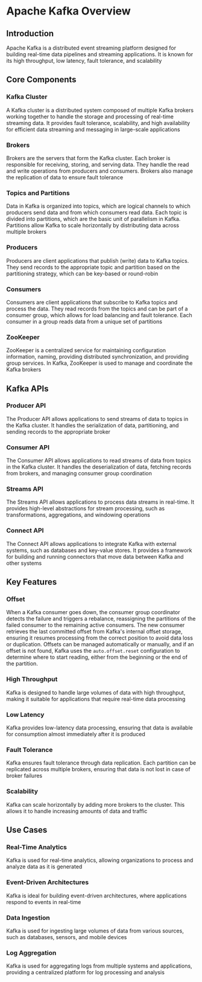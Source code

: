 # Apache Kafka Overview

## Introduction
Apache Kafka is a distributed event streaming platform designed for building real-time data pipelines and streaming applications. It is known for its high throughput, low latency, fault tolerance, and scalability

## Core Components

### Kafka Cluster
A Kafka cluster is a distributed system composed of multiple Kafka brokers working together to handle the storage and processing of real-time streaming data. It provides fault tolerance, scalability, and high availability for efficient data streaming and messaging in large-scale applications 

### Brokers
Brokers are the servers that form the Kafka cluster. Each broker is responsible for receiving, storing, and serving data. They handle the read and write operations from producers and consumers. Brokers also manage the replication of data to ensure fault tolerance

### Topics and Partitions
Data in Kafka is organized into topics, which are logical channels to which producers send data and from which consumers read data. Each topic is divided into partitions, which are the basic unit of parallelism in Kafka. Partitions allow Kafka to scale horizontally by distributing data across multiple brokers 

### Producers
Producers are client applications that publish (write) data to Kafka topics. They send records to the appropriate topic and partition based on the partitioning strategy, which can be key-based or round-robin 

### Consumers
Consumers are client applications that subscribe to Kafka topics and process the data. They read records from the topics and can be part of a consumer group, which allows for load balancing and fault tolerance. Each consumer in a group reads data from a unique set of partitions 

### ZooKeeper
ZooKeeper is a centralized service for maintaining configuration information, naming, providing distributed synchronization, and providing group services. In Kafka, ZooKeeper is used to manage and coordinate the Kafka brokers 

## Kafka APIs

### Producer API
The Producer API allows applications to send streams of data to topics in the Kafka cluster. It handles the serialization of data, partitioning, and sending records to the appropriate broker 

### Consumer API
The Consumer API allows applications to read streams of data from topics in the Kafka cluster. It handles the deserialization of data, fetching records from brokers, and managing consumer group coordination 

### Streams API
The Streams API allows applications to process data streams in real-time. It provides high-level abstractions for stream processing, such as transformations, aggregations, and windowing operations
### Connect API
The Connect API allows applications to integrate Kafka with external systems, such as databases and key-value stores. It provides a framework for building and running connectors that move data between Kafka and other systems 

## Key Features

### Offset
When a Kafka consumer goes down, the consumer group coordinator detects the failure and triggers a rebalance, reassigning the partitions of the failed consumer to the remaining active consumers. The new consumer retrieves the last committed offset from Kafka's internal offset storage, ensuring it resumes processing from the correct position to avoid data loss or duplication. Offsets can be managed automatically or manually, and if an offset is not found, Kafka uses the `auto.offset.reset` configuration to determine where to start reading, either from the beginning or the end of the partition.

### High Throughput
Kafka is designed to handle large volumes of data with high throughput, making it suitable for applications that require real-time data processing

### Low Latency
Kafka provides low-latency data processing, ensuring that data is available for consumption almost immediately after it is produced

### Fault Tolerance
Kafka ensures fault tolerance through data replication. Each partition can be replicated across multiple brokers, ensuring that data is not lost in case of broker failures 
### Scalability
Kafka can scale horizontally by adding more brokers to the cluster. This allows it to handle increasing amounts of data and traffic

## Use Cases

### Real-Time Analytics
Kafka is used for real-time analytics, allowing organizations to process and analyze data as it is generated

### Event-Driven Architectures
Kafka is ideal for building event-driven architectures, where applications respond to events in real-time 

### Data Ingestion
Kafka is used for ingesting large volumes of data from various sources, such as databases, sensors, and mobile devices 

### Log Aggregation
Kafka is used for aggregating logs from multiple systems and applications, providing a centralized platform for log processing and analysis 
